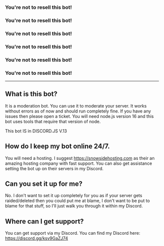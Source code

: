 ### You're not to resell this bot!
### You're not to resell this bot!
### You're not to resell this bot!
### You're not to resell this bot!
### You're not to resell this bot!
### You're not to resell this bot!

---

## What is this bot?
It is a moderation bot. You can use it to moderate your server. It works without errors as of now and should run completely fine. If you have any issues then please open a ticket.
You will need node.js version 16 and this bot uses tools that require that version of node. 

This bot IS in DISCORD.JS V.13

## How do I keep my bot online 24/7.
You will need a hosting. I suggest https://snowsidehosting.com as their an amazing hosting company with fast support. You can also get assistance setting the bot up on their servers
in my Discord. 

## Can you set it up for me? 
No. I don't want to set it up completely for you as if your server gets raided/deleted then you could put me at blame, I don't want to be put to blame for that stuff, so I'll just walk you through it within my Discord.

## Where can I get support?
You can get support via my Discord. You can find my Discord here: https://discord.gg/ksv9GaZJ74
